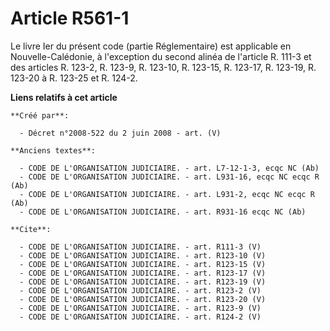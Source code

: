 # Article R561-1

Le livre Ier du présent code (partie Réglementaire) est applicable en Nouvelle-Calédonie, à l'exception du second alinéa de
l'article R. 111-3 et des articles R. 123-2, R. 123-9, R. 123-10, R. 123-15, R. 123-17, R. 123-19, R. 123-20 à R. 123-25 et
R. 124-2.

**Liens relatifs à cet article**

	**Créé par**:

	  - Décret n°2008-522 du 2 juin 2008 - art. (V)

	**Anciens textes**:

	  - CODE DE L'ORGANISATION JUDICIAIRE. - art. L7-12-1-3, ecqc NC (Ab)
	  - CODE DE L'ORGANISATION JUDICIAIRE. - art. L931-16, ecqc NC ecqc R (Ab)
	  - CODE DE L'ORGANISATION JUDICIAIRE. - art. L931-2, ecqc NC ecqc R (Ab)
	  - CODE DE L'ORGANISATION JUDICIAIRE. - art. R931-16 ecqc NC (Ab)

	**Cite**:

	  - CODE DE L'ORGANISATION JUDICIAIRE. - art. R111-3 (V)
	  - CODE DE L'ORGANISATION JUDICIAIRE. - art. R123-10 (V)
	  - CODE DE L'ORGANISATION JUDICIAIRE. - art. R123-15 (V)
	  - CODE DE L'ORGANISATION JUDICIAIRE. - art. R123-17 (V)
	  - CODE DE L'ORGANISATION JUDICIAIRE. - art. R123-19 (V)
	  - CODE DE L'ORGANISATION JUDICIAIRE. - art. R123-2 (V)
	  - CODE DE L'ORGANISATION JUDICIAIRE. - art. R123-20 (V)
	  - CODE DE L'ORGANISATION JUDICIAIRE. - art. R123-9 (V)
	  - CODE DE L'ORGANISATION JUDICIAIRE. - art. R124-2 (V)
